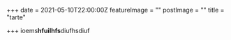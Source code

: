 +++
date = 2021-05-10T22:00:00Z
featureImage = ""
postImage = ""
title = "tarte"

+++
ioems**hfuilhfs**diufhsdiuf